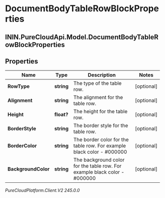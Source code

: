 # DocumentBodyTableRowBlockProperties

## ININ.PureCloudApi.Model.DocumentBodyTableRowBlockProperties

## Properties

|Name | Type | Description | Notes|
|------------ | ------------- | ------------- | -------------|
| **RowType** | **string** | The type of the table row. | [optional] |
| **Alignment** | **string** | The alignment for the table row. | [optional] |
| **Height** | **float?** | The height for the table row. | [optional] |
| **BorderStyle** | **string** | The border style for the table row. | [optional] |
| **BorderColor** | **string** | The border color for the table row. For example black color - #000000 | [optional] |
| **BackgroundColor** | **string** | The background color for the table row. For example black color - #000000 | [optional] |



_PureCloudPlatform.Client.V2 245.0.0_
